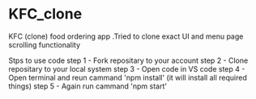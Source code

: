 # KFC_clone
KFC (clone) food ordering app .Tried to clone exact UI and menu page scrolling functionality  

Stps to use code
step 1 - Fork repositary to your account
step 2 - Clone repositary to your local system
step 3 - Open code in VS code 
step 4 - Open terminal and reun cammand 'npm install' (it will install all required things)
step 5 - Again run cammand 'npm start'

